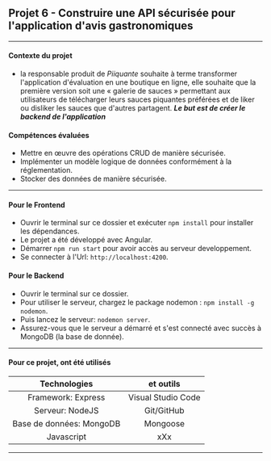## Projet 6 - Construire une API sécurisée pour l'application d'avis gastronomiques
***
#### Contexte du projet
* la responsable produit de _Piiquante_ souhaite à terme transformer l'application d'évaluation en une boutique en ligne, elle souhaite que la première version soit une « galerie de sauces » permettant aux utilisateurs de télécharger leurs sauces piquantes préférées et de liker ou disliker les sauces que d'autres partagent.
***Le but est de créer le backend de l'application***

#### Compétences évaluées
* Mettre en œuvre des opérations CRUD de manière sécurisée.
* Implémenter un modèle logique de données conformément à la réglementation.
* Stocker des données de manière sécurisée.
***

#### Pour le Frontend
* Ouvrir le terminal sur ce dossier et exécuter `npm install` pour installer les dépendances.
* Le projet a été développé avec Angular.
* Démarrer `npm run start` pour avoir accès au serveur developpement.
* Se connecter à l'Url: `http://localhost:4200`.

#### Pour le Backend
* Ouvrir le terminal sur ce dossier.
* Pour utiliser le serveur, chargez le package nodemon : `npm install -g nodemon`.
* Puis lancez le serveur: `nodemon server`.
* Assurez-vous que le serveur a démarré et s'est connecté avec succès à MongoDB (la base de donnée).

***
#### Pour ce projet, ont été utilisés 
| Technologies             | et outils          |
|:------------------------:|:------------------:|
| Framework: Express       | Visual Studio Code |
| Serveur: NodeJS          | Git/GitHub         |
| Base de données: MongoDB | Mongoose           |
| Javascript               | xXx                |
***
